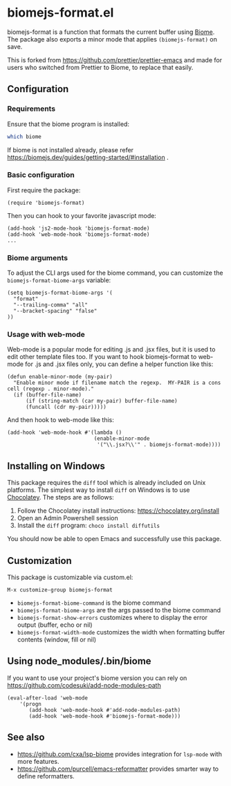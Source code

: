 # biomejs-format.el

biomejs-format is a function that formats the current buffer using [Biome](https://github.com/biomejs/biome). The
package also exports a minor mode that applies `(biomejs-format)` on save.

This is forked from https://github.com/prettier/prettier-emacs and made for users who switched from Prettier to Biome, to replace that easily.

## Configuration

### Requirements

Ensure that the biome program is installed:

```bash
which biome
```

If biome is not installed already, please refer https://biomejs.dev/guides/getting-started/#installation .


### Basic configuration

First require the package:

```elisp
(require 'biomejs-format)
```

Then you can hook to your favorite javascript mode:

```elisp
(add-hook 'js2-mode-hook 'biomejs-format-mode)
(add-hook 'web-mode-hook 'biomejs-format-mode)
...
```

### Biome arguments

To adjust the CLI args used for the biome command, you can customize the `biomejs-format-biome-args` variable:

```elisp
(setq biomejs-format-biome-args '(
  "format"
  "--trailing-comma" "all"
  "--bracket-spacing" "false"
))
```

### Usage with web-mode

Web-mode is a popular mode for editing .js and .jsx files, but it is used to edit other template files too. If you want to hook biomejs-format to web-mode for .js and .jsx files only, you can define a helper function like this:

```elisp
(defun enable-minor-mode (my-pair)
  "Enable minor mode if filename match the regexp.  MY-PAIR is a cons cell (regexp . minor-mode)."
  (if (buffer-file-name)
      (if (string-match (car my-pair) buffer-file-name)
      (funcall (cdr my-pair)))))
```

And then hook to web-mode like this:

```elisp
(add-hook 'web-mode-hook #'(lambda ()
                            (enable-minor-mode
                             '("\\.jsx?\\'" . biomejs-format-mode))))
```
## Installing on Windows

This package requires the `diff` tool which is already included on Unix platforms. The simplest way to install `diff` on Windows is to use [Chocolatey](https://chocolatey.org/). The steps are as follows:

1. Follow the Chocolatey install instructions: https://chocolatey.org/install
2. Open an Admin Powershell session
3. Install the `diff` program: `choco install diffutils`

You should now be able to open Emacs and successfully use this package.

## Customization

This package is customizable via custom.el:

```
M-x customize-group biomejs-format
```

* `biomejs-format-biome-command` is the biome command
* `biomejs-format-biome-args` are the args passed to the biome command
* `biomejs-format-show-errors` customizes where to display the error output (buffer, echo or nil)
* `biomejs-format-width-mode` customizes the width when formatting buffer contents (window, fill or nil)

## Using node_modules/.bin/biome

If you want to use your project's biome version you can rely on https://github.com/codesuki/add-node-modules-path

```elisp
(eval-after-load 'web-mode
    '(progn
       (add-hook 'web-mode-hook #'add-node-modules-path)
       (add-hook 'web-mode-hook #'biomejs-format-mode)))
```

## See also

* https://github.com/cxa/lsp-biome provides integration for `lsp-mode` with more features.
* https://github.com/purcell/emacs-reformatter provides smarter way to define reformatters.
